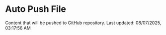 # Auto Push File

Content that will be pushed to GitHub repository.
Last updated: 08/07/2025, 03:17:56 AM